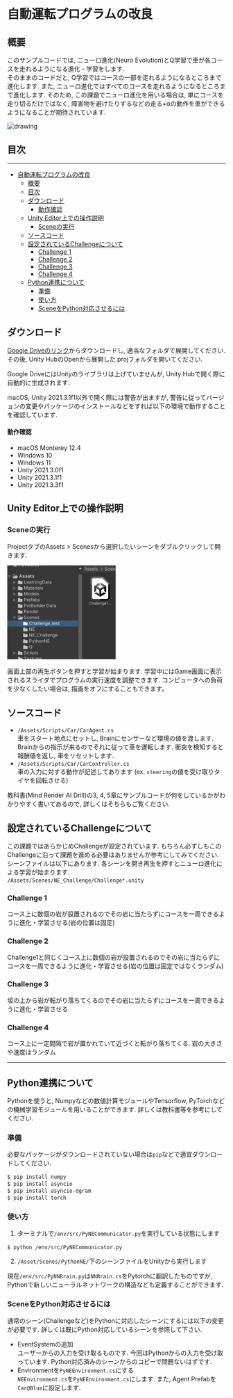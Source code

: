# 自動運転プログラムの改良



## 概要
このサンプルコードでは, ニューロ進化(Neuro Evolution)とQ学習で車が各コースを走れるようになる進化・学習をします. \
そのままのコードだと, Q学習ではコースの一部を走れるようになるところまで進化します. また, ニューロ進化ではすべてのコースを走れるようになるところまで進化します. そのため, この課題でニューロ進化を用いる場合は, 単にコースを走り切るだけではなく, 障害物を避けたりするなどの走る+αの動作を車ができるようになることが期待されています. 

<img src="https://user-images.githubusercontent.com/56354049/169687752-117e5a1b-b34b-4f42-bb6f-2dd573567023.gif" alt="drawing" width="550"/>

## 目次
****
- [自動運転プログラムの改良](#自動運転プログラムの改良)
  - [概要](#概要)
  - [目次](#目次)
  - [ダウンロード](#ダウンロード)
      - [動作確認](#動作確認)
  - [Unity Editor上での操作説明](#unity-editor上での操作説明)
    - [Sceneの実行](#sceneの実行)
  - [ソースコード](#ソースコード)
  - [設定されているChallengeについて](#設定されているchallengeについて)
    - [Challenge 1](#challenge-1)
    - [Challenge 2](#challenge-2)
    - [Challenge 3](#challenge-3)
    - [Challenge 4](#challenge-4)
  - [Python連携について](#python連携について)
    - [準備](#準備)
    - [使い方](#使い方)
    - [SceneをPython対応させるには](#sceneをpython対応させるには)

## ダウンロード
[Google Driveのリンク](https://drive.google.com/drive/folders/1WvrHWuLwVmsIn7PaLSVdql5R_vfBIUnh?usp=sharing)からダウンロードし, 適当なフォルダで展開してください. その後, Unity HubのOpenから展開した.projフォルダを開いてください. 

Google DriveにはUnityのライブラリは上げていませんが, Unity Hubで開く際に自動的に生成されます.

macOS, Unity 2021.3.1f1以外で開く際には警告が出ますが, 警告に従ってバージョンの変更やパッケージのインストールなどをすれば以下の環境で動作することを確認しています. 

#### 動作確認
- macOS Monterey 12.4
- Windows 10
- Windows 11
- Unity 2021.3.0f1
- Unity 2021.3.1f1
- Unity 2021.3.3f1

## Unity Editor上での操作説明
### Sceneの実行
ProjectタブのAssets > Scenesから選択したいシーンをダブルクリックして開きます.

<img src="Pictures/project.png" alt="unityinterface" width="250"/>

画面上部の再生ボタンを押すと学習が始まります. 学習中にはGame画面に表示されるスライダでプログラムの実行速度を調整できます. コンピュータへの負荷を少なくしたい場合は, 描画をオフにすることもできます。

## ソースコード
- `/Assets/Scripts/Car/CarAgent.cs`\
  車をスタート地点にセットし, Brainにセンサーなど環境の値を渡します. Brainからの指示が来るのでそれに従って車を運転します. 衝突を検知すると報酬値を返し, 車をリセットします. 
- `/Assets/Scripts/Car/CarController.cs`\
  車の入力に対する動作が記述してあります (ex. `steering`の値を受け取りタイヤを回転させる)

教科書(Mind Render AI Drill)の3, 4, 5章にサンプルコードが何をしているかがわかりやすく書いてあるので, 詳しくはそちらもご覧ください.

## 設定されているChallengeについて
この課題ではあらかじめChallengeが設定されています. もちろん必ずしもこのChallengeに沿って課題を進める必要はありませんが参考にしてみてください. シーンファイルは以下にあります. 各シーンを開き再生を押すとニューロ進化による学習が始まります. \
`/Assets/Scenes/NE_Challenge/Challenge*.unity`
### Challenge 1
コース上に数個の岩が設置されるのでその岩に当たらずにコースを一周できるように進化・学習させる(岩の位置は固定)
### Challenge 2
Challenge1と同じくコース上に数個の岩が設置されるのでその岩に当たらずにコースを一周できるように進化・学習させる(岩の位置は固定ではなくランダム)
### Challenge 3
坂の上から岩が転がり落ちてくるのでその岩に当たらずにコースを一周できるように進化・学習させる
### Challenge 4
コース上に一定間隔で岩が置かれていて近づくと転がり落ちてくる. 岩の大きさや速度はランダム

---

## Python連携について
Pythonを使うと, Numpyなどの数値計算モジュールやTensorflow, PyTorchなどの機械学習モジュールを用いることができます. 詳しくは教科書等を参考にしてください. 

### 準備
必要なパッケージがダウンロードされていない場合は`pip`などで適宜ダウンロードしてください. 
```shell
$ pip install numpy
$ pip install asyncio
$ pip install asyncio-dgram
$ pip install torch
```

### 使い方
1. ターミナルで`/env/src/PyNECommunicator.py`を実行している状態にします
```shell
$ python /env/src/PyNECommunicator.py
```
2. `/Asset/Scenes/PythonNE/`下のシーンファイルをUnityから実行します

現在`/env/src/PyNNBrain.py`は`NNBrain.cs`をPytorchに翻訳したものですが, Pythonで新しいニューラルネットワークの構造なども定義することができます. 

### SceneをPython対応させるには
通常のシーン(Challengeなど)をPythonに対応したシーンにするには以下の変更が必要です. 詳しくは既にPython対応しているシーンを参照して下さい. 
- EventSystemの追加\
ユーザーからの入力を受け取るものです. 今回はPythonからの入力を受け取っています. Python対応済みのシーンからのコピーで問題ないはずです.
- Environmentを`PyNEEnvironment.cs`にする\
`NEEnvironment.cs`を`PyNEEnvironment.cs`にします. また, Agent Prefabを`Car@Blue`に設定します. 
